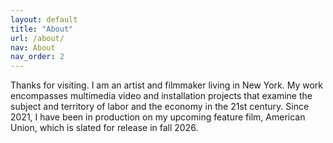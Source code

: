 ```yaml
---
layout: default
title: "About"
url: /about/
nav: About
nav_order: 2
---
```


Thanks for visiting. I am an artist and filmmaker living in New York. My work encompasses multimedia video and installation projects that examine the subject and territory of labor and the economy in the 21st century. Since 2021, I have been in production on my upcoming feature film, American Union, which is slated for release in fall 2026.
